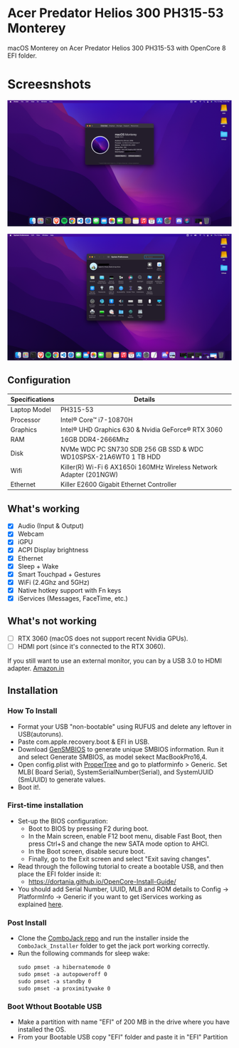 # Acer Predator Helios 300 PH315-53 Monterey

 macOS Monterey on Acer Predator Helios 300 PH315-53 with OpenCore 8 EFI folder.

 # Screesnshots

 <a href="https://raw.githubusercontent.com/Devshimitsu/Acer-Predator-Helios-300-PH315-53-Monterey/main/Screenshots/1.png"> <img src="Screenshots/1.png" alt="dark mode"></a>

 <a href="https://raw.githubusercontent.com/Devshimitsu/Acer-Predator-Helios-300-PH315-53-Monterey/main/Screenshots/2.png"> <img src="Screenshots/2.png" alt="dark mode"></a>

## Configuration

| Specifications      | Details                                            |
| ------------------- | -------------------------------------------------- |
| Laptop Model        | PH315-53                                     |
| Processor           | Intel® Core™ i7-10870H                              |
| Graphics            | Intel® UHD Graphics 630 & Nvidia GeForce® RTX 3060 |
| RAM                 | 16GB DDR4-2666Mhz                                  |
| Disk                | NVMe WDC PC SN730 SDB 256 GB SSD & WDC WD10SPSX-21A6WT0 1 TB HDD      |
| Wifi                | Killer(R) Wi-Fi 6 AX1650i 160MHz Wireless Network Adapter (201NGW)                   |
| Ethernet            | Killer E2600 Gigabit Ethernet Controller        |

## What's working

- [x] Audio (Input & Output)
- [x] Webcam
- [x] iGPU
- [x] ACPI Display brightness
- [x] Ethernet
- [x] Sleep + Wake
- [x] Smart Touchpad + Gestures
- [x] WiFi (2.4Ghz and 5GHz)
- [x] Native hotkey support with Fn keys
- [x] iServices (Messages, FaceTime, etc.)

## What's not working

- [ ] RTX 3060 (macOS does not support recent Nvidia GPUs).
- [ ] HDMI port (since it's connected to the RTX 3060).

If you still want to use an external monitor, you can by a USB 3.0 to HDMI adapter.
<a href="https://www.amazon.in/dp/B013G4CJM8/?coliid=I21IXZ0W5ZAFHX&colid=IWBALZYIADBW&psc=0&ref_=lv_ov_lig_dp_it">Amazon.in</a>

## Installation

### How To Install

- Format your USB "non-bootable" using RUFUS and delete any leftover in USB(autoruns).
- Paste com.apple.recovery.boot & EFI in USB.
- Download [GenSMBIOS](https://github.com/corpnewt/GenSMBIOS) to generate unique SMBIOS information. Run it and select Generate SMBIOS, as model sekect MacBookPro16,4.
- Open config.plist with [ProperTree](https://github.com/corpnewt/ProperTree) and go to platforminfo > Generic. Set MLB( Board Serial), SystemSerialNumber(Serial), and SystemUUID (SmUUID) to generate values.
- Boot it!.

### First-time installation

- Set-up the BIOS configuration:
  - Boot to BIOS by pressing F2 during boot.
  - In the Main screen, enable F12 boot menu, disable Fast Boot, then press Ctrl+S and change the new SATA mode option to AHCI.
  - In the Boot screen, disable secure boot.
  - Finally, go to the Exit screen and select "Exit saving changes".
- Read through the following tutorial to create a bootable USB, and then place the EFI folder inside it:
   - https://dortania.github.io/OpenCore-Install-Guide/
- You should add Serial Number, UUID, MLB and ROM details to Config -> PlatformInfo -> Generic if you want to get iServices working as explained [here](https://dortania.github.io/OpenCore-Post-Install/universal/iservices.html).

### Post Install
- Clone the [ComboJack repo](https://github.com/hackintosh-stuff/ComboJack) and run the installer inside the `ComboJack_Installer` folder to get the jack port working correctly.
- Run the following commands for sleep wake:
  ```
  sudo pmset -a hibernatemode 0
  sudo pmset -a autopoweroff 0
  sudo pmset -a standby 0
  sudo pmset -a proximitywake 0
  ```
### Boot Wthout Bootable USB

- Make a partition with name "EFI" of 200 MB in the drive where you have installed the OS.
- From your Bootable USB copy "EFI" folder and paste it in "EFI" Partition 

